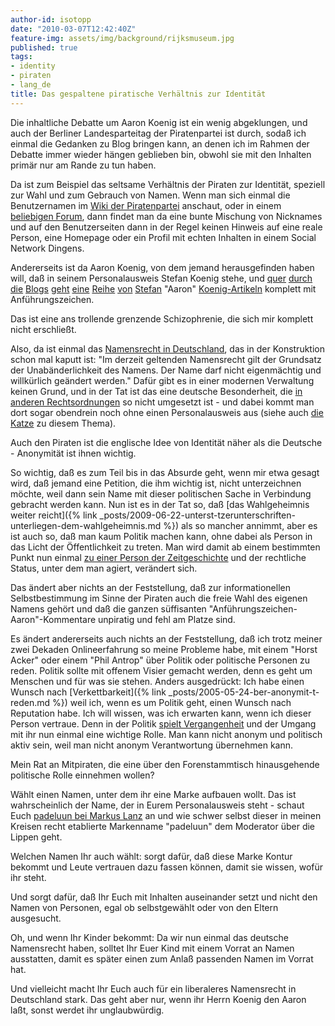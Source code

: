 ```yaml
---
author-id: isotopp
date: "2010-03-07T12:42:40Z"
feature-img: assets/img/background/rijksmuseum.jpg
published: true
tags:
- identity
- piraten
- lang_de
title: Das gespaltene piratische Verhältnis zur Identität
---
```

Die inhaltliche Debatte um Aaron Koenig ist ein wenig abgeklungen, und auch
der Berliner Landesparteitag der Piratenpartei ist durch, sodaß ich einmal
die Gedanken zu Blog bringen kann, an denen ich im Rahmen der Debatte immer
wieder hängen geblieben bin, obwohl sie mit den Inhalten primär nur am Rande
zu tun haben.

Da ist zum Beispiel das seltsame Verhältnis der Piraten zur Identität,
speziell zur Wahl und zum Gebrauch von Namen. Wenn man sich einmal die
Benutzernamen im
[Wiki der Piratenpartei](http://wiki.piratenpartei.de/Spezial:Benutzer)
anschaut, oder in einem
[beliebigen Forum](https://forum.piratenpartei.de), dann findet man da eine
bunte Mischung von Nicknames und auf den Benutzerseiten dann in der Regel
keinen Hinweis auf eine reale Person, eine Homepage oder ein Profil mit
echten Inhalten in einem Social Network Dingens.

Andererseits ist da Aaron Koenig, von dem jemand herausgefinden haben will,
daß in seinem Personalausweis Stefan Koenig stehe, und
[quer](http://www.mein-parteibuch.com/blog/2010/02/22/apropos-stefan-aaron-koenig/) 
[durch](http://forum.piratenpartei.de/viewtopic.php?f=1&t=15292) 
[die](http://blog.christian-hufgard.de/ich_habe_stefan_aaron_koenig_nicht_gewaehlt-2010-02-12) 
[Blogs](http://blog.pantoffelpunk.de/brechmittel/geh-denken-stefan-koenig) 
[geht](http://silkepp.wordpress.com/2010/02/21/krieg/) 
[eine](https://www.piratenpartei-hamburg.de/2010-02-23/wir-entziehen-stefan-aaron-koenig-das-vertrauen) 
[Reihe](http://twitgeridoo.wordpress.com/2010/02/22/stefan-aaron-koenig-das-spiel-ist-aus/) 
[von](http://rz.koepke.net/?p=4597) 
[Stefan](http://piratenfrau.net/?p=206) "Aaron" 
[Koenig-Artikeln](http://www.google.de/search?q=stefan+aaron+Koenig) komplett mit Anführungszeichen.

Das ist eine ans trollende grenzende Schizophrenie, die sich mir komplett
nicht erschließt.

Also, da ist einmal das 
[Namensrecht in Deutschland](http://de.wikipedia.org/wiki/Namensrecht#Deutschland), das in
der Konstruktion schon mal kaputt ist: "Im derzeit geltenden Namensrecht
gilt der Grundsatz der Unabänderlichkeit des Namens. Der Name darf nicht
eigenmächtig und willkürlich geändert werden." Dafür gibt es in einer
modernen Verwaltung keinen Grund, und in der Tat ist das eine deutsche
Besonderheit, die
[in anderen Rechtsordnungen](http://en.wikipedia.org/wiki/Deed_of_change_of_name) so
nicht umgesetzt ist - und dabei kommt man dort sogar obendrein noch ohne
einen Personalausweis aus (siehe auch
[die Katze](http://katze-mit-wut.azundris.com/archives/16-Moon-Unit-Zappa,-sadly-ignored.html)
zu diesem Thema).

Auch den Piraten ist die englische Idee von Identität näher als die Deutsche -
Anonymität ist ihnen wichtig.

So wichtig, daß es zum Teil bis in das Absurde geht, wenn mir etwa gesagt
wird, daß jemand eine Petition, die ihm wichtig ist, nicht unterzeichnen
möchte, weil dann sein Name mit dieser politischen Sache in Verbindung
gebracht werden kann. Nun ist es in der Tat so, daß
[das Wahlgeheimnis weiter reicht]({% link _posts/2009-06-22-unterst-tzerunterschriften-unterliegen-dem-wahlgeheimnis.md %})
als so mancher annimmt, aber es ist auch so, daß man kaum Politik machen
kann, ohne dabei als Person in das Licht der Öffentlichkeit zu treten. Man
wird damit ab einem bestimmten Punkt nun einmal
[zu einer Person der Zeitgeschichte](http://de.wikipedia.org/wiki/Person_der_Zeitgeschichte) und
der rechtliche Status, unter dem man agiert, verändert sich.

Das ändert aber nichts an der Feststellung, daß zur informationellen
Selbstbestimmung im Sinne der Piraten auch die freie Wahl des eigenen Namens
gehört und daß die ganzen süffisanten "Anführungszeichen-Aaron"-Kommentare
unpiratig und fehl am Platze sind.

Es ändert andererseits auch nichts an der Feststellung, daß ich trotz meiner
zwei Dekaden Onlineerfahrung so meine Probleme habe, mit einem "Horst Acker"
oder einem "Phil Antrop" über Politik oder politische Personen zu reden.
Politik sollte mit offenem Visier gemacht werden, denn es geht um Menschen
und für was sie stehen. Anders ausgedrückt: Ich habe einen Wunsch nach
[Verkettbarkeit]({% link _posts/2005-05-24-ber-anonymit-t-reden.md %})
weil ich, wenn es um Politik geht, einen Wunsch nach
Reputation habe. Ich will wissen, was ich erwarten kann, wenn ich dieser Person
vertraue. Denn in der Politik
[spielt Vergangenheit](http://wiki.piratenpartei.de/2009-07-09_-_Offener_Brief_an_Bodo_Thiesen)
und der Umgang mit ihr nun einmal eine wichtige Rolle. Man kann nicht anonym
und politisch aktiv sein, weil man nicht anonym Verantwortung übernehmen
kann.

Mein Rat an Mitpiraten, die eine über den Forenstammtisch hinausgehende
politische Rolle einnehmen wollen?

Wählt einen Namen, unter dem ihr eine Marke aufbauen wollt. Das ist
wahrscheinlich der Name, der in Eurem Personalausweis steht - schaut Euch
[padeluun bei Markus Lanz](http://www.zdf.de/ZDFmediathek/beitrag/video/987700/Schluss-mit-Vorratsdatenspeicherung#/beitrag/video/987700/Schluss-mit-Vorratsdatenspeicherung)
an und wie schwer selbst dieser in meinen Kreisen recht etablierte
Markenname "padeluun" dem Moderator über die Lippen geht.

Welchen Namen Ihr auch wählt: sorgt dafür, daß diese Marke Kontur bekommt
und Leute vertrauen dazu fassen können, damit sie wissen, wofür ihr steht.

Und sorgt dafür, daß Ihr Euch mit Inhalten auseinander setzt und nicht den
Namen von Personen, egal ob selbstgewählt oder von den Eltern ausgesucht.

Oh, und wenn Ihr Kinder bekommt: Da wir nun einmal das deutsche Namensrecht
haben, solltet Ihr Euer Kind mit einem Vorrat an Namen ausstatten, damit es
später einen zum Anlaß passenden Namen im Vorrat hat.

Und vielleicht macht Ihr Euch auch für ein liberaleres Namensrecht in
Deutschland stark. Das geht aber nur, wenn ihr Herrn Koenig den Aaron laßt,
sonst werdet ihr unglaubwürdig.
